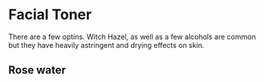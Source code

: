 # Facial Toner
There are a few optins. Witch Hazel, as well as a few alcohols are common but they have heavily astringent and drying effects on skin. 

## Rose water